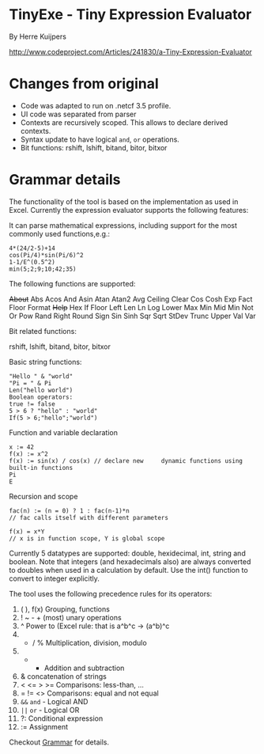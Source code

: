 
# TinyExe - Tiny Expression Evaluator

By Herre Kuijpers

http://www.codeproject.com/Articles/241830/a-Tiny-Expression-Evaluator


# Changes from original

- Code was adapted to run on .netcf 3.5 profile.
- UI code was separated from parser
- Contexts are recursively scoped. This allows
  to declare derived contexts.
- Syntax update to have logical `and`, `or` operations.
- Bit functions: rshift, lshift, bitand, bitor, bitxor

# Grammar details

The functionality of the tool is based on the implementation as used in Excel. Currently the expression evaluator supports the following features:

It can parse mathematical expressions, including support for the most commonly used functions,e.g.:

    4*(24/2-5)+14
    cos(Pi/4)*sin(Pi/6)^2
    1-1/E^(0.5^2)
    min(5;2;9;10;42;35)

The following functions are supported:

~~About~~ Abs Acos And Asin Atan Atan2 Avg Ceiling Clear Cos Cosh Exp Fact Floor Format ~~Help~~ Hex If Floor Left Len Ln Log Lower Max Min Mid Min Not Or Pow Rand Right Round Sign Sin Sinh Sqr Sqrt StDev Trunc Upper Val Var

Bit related functions:

rshift, lshift, bitand, bitor, bitxor

Basic string functions:

    "Hello " & "world"
    "Pi = " & Pi
    Len("hello world")
    Boolean operators:
    true != false
    5 > 6 ? "hello" : "world"
    If(5 > 6;"hello";"world")

Function and variable declaration

    x := 42
    f(x) := x^2
    f(x) := sin(x) / cos(x) // declare new     dynamic functions using built-in functions
    Pi
    E

Recursion and scope

    fac(n) := (n = 0) ? 1 : fac(n-1)*n
    // fac calls itself with different parameters

    f(x) = x*Y
    // x is in function scope, Y is global scope

Currently 5 datatypes are supported: double, hexidecimal, int, string and boolean. Note that integers (and hexadecimals also) are always converted to doubles when used in a calculation by default. Use the int() function to convert to integer explicitly.

The tool uses the following precedence rules for its operators:

1. ( ), f(x) Grouping, functions
2. ! ~ - + (most) unary operations
3. ^ Power to (Excel rule: that is a^b^c -> (a^b)^c
4. * / % Multiplication, division, modulo
5. + - Addition and subtraction
6. & concatenation of strings
7. < <= > >= Comparisons: less-than, ...
8. = != <> Comparisons: equal and not equal
9. `&&` `and` - Logical AND
10. `||` `or` - Logical OR
11. ?: Conditional expression
12. := Assignment


Checkout [Grammar](https://github.com/hobdrive/tinyexe/blob/master/TinyExe/TinyExe.tpg) for details.